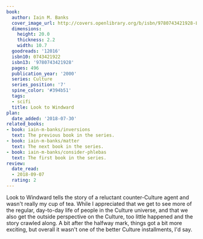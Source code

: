 ```yaml
---
book:
  author: Iain M. Banks
  cover_image_url: http://covers.openlibrary.org/b/isbn/9780743421928-L.jpg
  dimensions:
    height: 20.0
    thickness: 2.2
    width: 10.7
  goodreads: '12016'
  isbn10: 0743421922
  isbn13: '9780743421928'
  pages: 496
  publication_year: '2000'
  series: Culture
  series_position: '7'
  spine_color: '#394b51'
  tags:
  - scifi
  title: Look to Windward
plan:
  date_added: '2018-07-30'
related_books:
- book: iain-m-banks/inversions
  text: The previous book in the series.
- book: iain-m-banks/matter
  text: The next book in the series.
- book: iain-m-banks/consider-phlebas
  text: The first book in the series.
review:
  date_read:
  - 2018-09-07
  rating: 2
---
```


Look to Windward tells the story of a reluctant counter-Culture agent and wasn't really my cup of tea. While I appreciated that we get to see more of the regular, day-to-day life of people in the Culture universe, and that we also get the outside perspective on the Culture, too little happened and the story crawled along. A bit after the halfway mark, things got a bit more exciting, but overall it wasn't one of the better Culture installments, I'd say.
